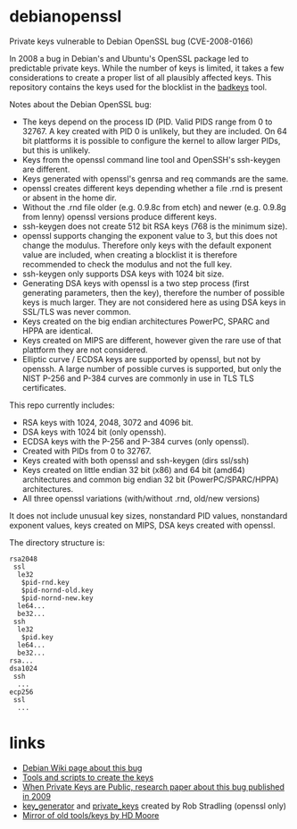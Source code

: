 # debianopenssl
Private keys vulnerable to Debian OpenSSL bug (CVE-2008-0166)

In 2008 a bug in Debian's and Ubuntu's OpenSSL package led to
predictable private keys. While the number of keys is limited,
it takes a few considerations to create a proper list of all
plausibly affected keys. This repository contains the keys used
for the blocklist in the [badkeys](https://badkeys.info) tool.

Notes about the Debian OpenSSL bug:

* The keys depend on the process ID (PID. Valid PIDS range from 0
  to 32767. A key created with PID 0 is unlikely, but they are
  included. On 64 bit plattforms it is possible to configure the
  kernel to allow larger PIDs, but this is unlikely.
* Keys from the openssl command line tool and OpenSSH's ssh-keygen
  are different.
* Keys generated with openssl's genrsa and req commands are the
  same.
* openssl creates different keys depending whether a file .rnd is
  present or absent in the home dir.
* Without the .rnd file older (e.g. 0.9.8c from etch) and newer
  (e.g. 0.9.8g from lenny) openssl versions produce different keys.
* ssh-keygen does not create 512 bit RSA keys (768 is the minimum
  size).
* openssl supports changing the exponent value to 3, but this does
  not change the modulus. Therefore only keys with the default
  exponent value are included, when creating a blocklist it is
  therefore recommended to check the modulus and not the full key.
* ssh-keygen only supports DSA keys with 1024 bit size.
* Generating DSA keys with openssl is a two step process (first
  generating parameters, then the key), therefore the number of
  possible keys is much larger. They are not considered here as
  using DSA keys in SSL/TLS was never common.
* Keys created on the big endian architectures PowerPC, SPARC
  and HPPA are identical.
* Keys created on MIPS are different, however given the rare use
  of that plattform they are not considered.
* Elliptic curve / ECDSA keys are supported by openssl, but not
  by openssh. A large number of possible curves is supported, but
  only the NIST P-256 and P-384 curves are commonly in use in TLS
  TLS certificates.

This repo currently includes:
* RSA keys with 1024, 2048, 3072 and 4096 bit.
* DSA keys with 1024 bit (only openssh).
* ECDSA keys with the P-256 and P-384 curves (only openssl).
* Created with PIDs from 0 to 32767.
* Keys created with both openssl and ssh-keygen (dirs ssl/ssh)
* Keys created on little endian 32 bit (x86) and 64 bit (amd64)
  architectures and common big endian 32 bit (PowerPC/SPARC/HPPA)
  architectures.
* All three openssl variations (with/without .rnd, old/new versions)

It does not include unusual key sizes, nonstandard PID values,
nonstandard exponent values, keys created on MIPS, DSA keys created
with openssl.

The directory structure is:
```
rsa2048
 ssl
  le32
   $pid-rnd.key
   $pid-nornd-old.key
   $pid-nornd-new.key
  le64...
  be32...
 ssh
  le32
   $pid.key
  le64...
  be32...
rsa...
dsa1024
 ssh
  ...
ecp256
 ssl
  ...
```

links
=====

* [Debian Wiki page about this bug](https://wiki.debian.org/SSLkeys)
* [Tools and scripts to create the keys](https://github.com/badkeys/debianssltools)
* [When Private Keys are Public, research paper about this bug published in 2009](https://hovav.net/ucsd/papers/yrses09.html)
* [key_generator](https://github.com/CVE-2008-0166/key_generator) and [private_keys](https://github.com/CVE-2008-0166/private_keys) created by Rob Stradling (openssl only)
* [Mirror of old tools/keys by HD Moore](https://github.com/g0tmi1k/debian-ssh)
